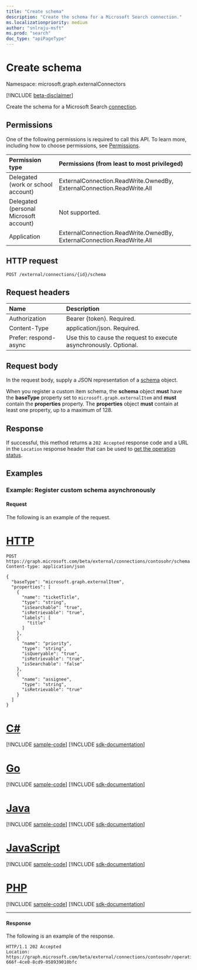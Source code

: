 ```yaml
---
title: "Create schema"
description: "Create the schema for a Microsoft Search connection."
ms.localizationpriority: medium
author: "snlraju-msft"
ms.prod: "search"
doc_type: "apiPageType"
---
```


# Create schema

Namespace: microsoft.graph.externalConnectors

[!INCLUDE [beta-disclaimer](../../includes/beta-disclaimer.md)]

Create the schema for a Microsoft Search [connection](../resources/externalconnectors-externalconnection.md).

## Permissions

One of the following permissions is required to call this API. To learn more, including how to choose permissions, see [Permissions](/graph/permissions-reference).

| Permission type                        | Permissions (from least to most privileged) |
|:---------------------------------------|:--------------------------------------------|
| Delegated (work or school account)     | ExternalConnection.ReadWrite.OwnedBy, ExternalConnection.ReadWrite.All |
| Delegated (personal Microsoft account) | Not supported. |
| Application                            | ExternalConnection.ReadWrite.OwnedBy, ExternalConnection.ReadWrite.All |

## HTTP request

<!-- { "blockType": "ignored" } -->

```http
POST /external/connections/{id}/schema
```

## Request headers

| Name                  | Description                                                        |
|:----------------------|:-------------------------------------------------------------------|
| Authorization         | Bearer {token}. Required.                                          |
| Content-Type          | application/json. Required.                                        |
| Prefer: respond-async | Use this to cause the request to execute asynchronously. Optional. |

## Request body

In the request body, supply a JSON representation of a [schema](../resources/externalconnectors-schema.md) object.

When you register a custom item schema, the **schema** object **must** have the **baseType** property set to `microsoft.graph.externalItem` and **must** contain the **properties** property. The **properties** object **must** contain at least one property, up to a maximum of 128.

## Response

If successful, this method returns a `202 Accepted` response code and a URL in the `Location` response header that can be used to [get the operation status](../api/externalconnectors-connectionoperation-get.md).

## Examples

### Example: Register custom schema asynchronously

#### Request

The following is an example of the request.

# [HTTP](#tab/http)
<!-- {
  "blockType": "request",
  "name": "create_schema_from_connection_async",
  "sampleKeys": ["contosohr"]
}-->

```http
POST https://graph.microsoft.com/beta/external/connections/contosohr/schema
Content-type: application/json

{
  "baseType": "microsoft.graph.externalItem",
  "properties": [
    {
      "name": "ticketTitle",
      "type": "string",
      "isSearchable": "true",
      "isRetrievable": "true",
      "labels": [
        "title"
      ]
    },
    {
      "name": "priority",
      "type": "string",
      "isQueryable": "true",
      "isRetrievable": "true",
      "isSearchable": "false"
    },
    {
      "name": "assignee",
      "type": "string",
      "isRetrievable": "true"
    }
  ]
}
```

# [C#](#tab/csharp)
[!INCLUDE [sample-code](../includes/snippets/csharp/create-schema-from-connection-async-csharp-snippets.md)]
[!INCLUDE [sdk-documentation](../includes/snippets/snippets-sdk-documentation-link.md)]

# [Go](#tab/go)
[!INCLUDE [sample-code](../includes/snippets/go/create-schema-from-connection-async-go-snippets.md)]
[!INCLUDE [sdk-documentation](../includes/snippets/snippets-sdk-documentation-link.md)]

# [Java](#tab/java)
[!INCLUDE [sample-code](../includes/snippets/java/create-schema-from-connection-async-java-snippets.md)]
[!INCLUDE [sdk-documentation](../includes/snippets/snippets-sdk-documentation-link.md)]

# [JavaScript](#tab/javascript)
[!INCLUDE [sample-code](../includes/snippets/javascript/create-schema-from-connection-async-javascript-snippets.md)]
[!INCLUDE [sdk-documentation](../includes/snippets/snippets-sdk-documentation-link.md)]

# [PHP](#tab/php)
[!INCLUDE [sample-code](../includes/snippets/php/create-schema-from-connection-async-php-snippets.md)]
[!INCLUDE [sdk-documentation](../includes/snippets/snippets-sdk-documentation-link.md)]

---

<!-- markdownlint-disable MD024 -->
#### Response
<!-- markdownlint-enable MD024 -->

The following is an example of the response.

<!-- {
  "blockType": "response",
  "truncated": true
} -->

```http
HTTP/1.1 202 Accepted
Location: https://graph.microsoft.com/beta/external/connections/contosohr/operations/616bfeed-666f-4ce0-8cd9-058939010bfc
```

<!-- uuid: 16cd6b66-4b1a-43a1-adaf-3a886856ed98
2019-02-04 14:57:30 UTC -->
<!-- {
  "type": "#page.annotation",
  "description": "Create externalItem",
  "keywords": "",
  "section": "documentation",
  "tocPath": ""
}-->
